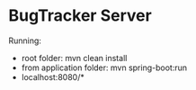 # BugTracker Server

Running:
- root folder: mvn clean install
- from application folder: mvn spring-boot:run
- localhost:8080/*

